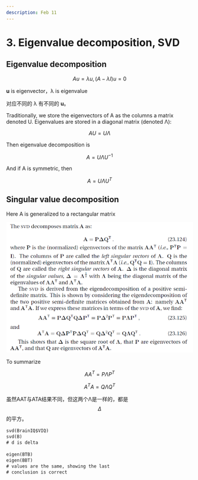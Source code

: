 ```yaml
---
description: Feb 11
---
```


# 3. Eigenvalue decomposition, SVD

## Eigenvalue decomposition

$$
Au =\lambda u, (A-\lambda I)u=0
$$

**u** is eigenvector，λ is eigenvalue

对应不同的 λ 有不同的 **u**。

Traditionally, we store the eigenvectors of A as the columns a matrix denoted U. Eigenvalues are stored in a diagonal matrix \(denoted Λ\):

$$
AU=U\Lambda
$$

Then eigenvalue decomposition is

$$
A = U\Lambda U^{-1}
$$

And if A is symmetric, then

$$
A = U\Lambda U^{T}
$$

## Singular value decomposition

Here A is generalized to a rectangular matrix

![](../../.gitbook/assets/image%20%28114%29.png)

To summarize

$$
AA^T=P\Lambda P^T
$$

$$
A^TA=Q\Lambda Q^T
$$

虽然AAT与ATA结果不同，但这两个Λ是一样的，都是 $$\Delta$$ 的平方。

```text
svd(BrainIQ$VIQ)
svd(B)
# d is delta

eigen(BTB)
eigen(BBT)
# values are the same, showing the last 
# conclusion is correct
```

